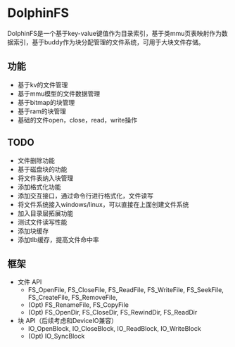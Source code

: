 # DolphinFS

DolphinFS是一个基于key-value键值作为目录索引，基于类mmu页表映射作为数据索引，基于buddy作为块分配管理的文件系统，可用于大块文件存储。

## 功能

* 基于kv的文件管理
* 基于mmu模型的文件数据管理
* 基于bitmap的块管理
* 基于ram的块管理
* 基础的文件open，close，read，write操作

## TODO

* 文件删除功能
* 基于磁盘块的功能
* 将文件表纳入块管理
* 添加格式化功能
* 添加交互接口，通过命令行进行格式化，文件读写
* 将文件系统接入windows/linux，可以直接在上面创建文件系统
* 加入目录层拓展功能
* 测试文件读写性能
* 添加块缓存
* 添加tlb缓存，提高文件命中率

## 框架

- 文件 API
    * FS_OpenFile, FS_CloseFile, FS_ReadFile, FS_WriteFile, FS_SeekFile, FS_CreateFile, FS_RemoveFile,
    * (Opt) FS_RenameFile, FS_CopyFile
    * (Opt) FS_OpenDir, FS_CloseDir, FS_RewindDir, FS_ReadDir
- 块 API（后续考虑和DeviceIO兼容）
    * IO_OpenBlock, IO_CloseBlock, IO_ReadBlock, IO_WriteBlock
    * (Opt) IO_SyncBlock

